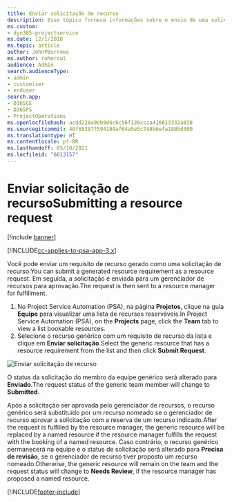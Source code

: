 ```yaml
---
title: Enviar solicitação de recurso
description: Esse tópico fornece informações sobre o envio de uma solicitação para um recurso do projeto.
ms.custom:
- dyn365-projectservice
ms.date: 12/1/2018
ms.topic: article
author: JohnPBurrows
ms.author: ruhercul
audience: Admin
search.audienceType:
- admin
- customizer
- enduser
search.app:
- D365CE
- D365PS
- ProjectOperations
ms.openlocfilehash: acdd228a9eb9d6c6c56f126ccca416613332a838
ms.sourcegitcommit: 40f68387f594180af64a5e5c748b6efa188bd300
ms.translationtype: HT
ms.contentlocale: pt-BR
ms.lasthandoff: 05/10/2021
ms.locfileid: "6013157"
---
```

# <a name="submitting-a-resource-request"></a><span data-ttu-id="eda3a-103">Enviar solicitação de recurso</span><span class="sxs-lookup"><span data-stu-id="eda3a-103">Submitting a resource request</span></span>

[!include [banner](../includes/psa-now-project-operations.md)]

[!INCLUDE[cc-applies-to-psa-app-3.x](../includes/cc-applies-to-psa-app-3x.md)]

<span data-ttu-id="eda3a-104">Você pode enviar um requisito de recurso gerado como uma solicitação de recurso.</span><span class="sxs-lookup"><span data-stu-id="eda3a-104">You can submit a generated resource requirement as a resource request.</span></span> <span data-ttu-id="eda3a-105">Em seguida, a solicitação é enviada para um gerenciador de recursos para aprovação.</span><span class="sxs-lookup"><span data-stu-id="eda3a-105">The request is then sent to a resource manager for fulfillment.</span></span>

1. <span data-ttu-id="eda3a-106">No Project Service Automation (PSA), na página **Projetos**, clique na guia **Equipe** para visualizar uma lista de recursos reserváveis.</span><span class="sxs-lookup"><span data-stu-id="eda3a-106">In Project Service Automation (PSA), on the **Projects** page, click the **Team** tab to view a list bookable resources.</span></span> 
2. <span data-ttu-id="eda3a-107">Selecione o recurso genérico com um requisito de recurso da lista e clique em **Enviar solicitação**.</span><span class="sxs-lookup"><span data-stu-id="eda3a-107">Select the generic resource that has a resource requirement from the list and then click **Submit Request**.</span></span>

![Enviar solicitação de recurso](media/RM-how-to-18.png)

<span data-ttu-id="eda3a-109">O status da solicitação do membro da equipe genérico será alterado para **Enviado**.</span><span class="sxs-lookup"><span data-stu-id="eda3a-109">The request status of the generic team member will change to **Submitted**.</span></span>

<span data-ttu-id="eda3a-110">Após a solicitação ser aprovada pelo gerenciador de recursos, o recurso genérico será substituído por um recurso nomeado se o gerenciador de recurso aprovar a solicitação com a reserva de um recurso indicado.</span><span class="sxs-lookup"><span data-stu-id="eda3a-110">After the request is fulfilled by the resource manager, the generic resource will be replaced by a named resource if the resource manager fulfills the request with the booking of a named resource.</span></span> <span data-ttu-id="eda3a-111">Caso contrário, o recurso genérico permanecerá na equipe e o status de solicitação será alterado para **Precisa de revisão**, se o gerenciador de recurso tiver proposto um recurso nomeado.</span><span class="sxs-lookup"><span data-stu-id="eda3a-111">Otherwise, the generic resource will remain on the team and the request status will change to **Needs Review**, if the resource manager has proposed a named resource.</span></span>


[!INCLUDE[footer-include](../includes/footer-banner.md)]
